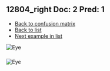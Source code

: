 ## 12804_right Doc: 2 Pred: 1
- [Back to confusion matrix](https://github.com/juliandewit/kaggle_retinopathy/blob/master/matrix.md)
- [Back to list](https://github.com/juliandewit/kaggle_retinopathy/blob/master/lists/21/list.md)
- [Next example in list](https://github.com/juliandewit/kaggle_retinopathy/blob/master/lists/21/12/12810_right.md)

![Eye](https://retinopaty.blob.core.windows.net/size1024/12804_right_2.jpeg)

### 

![Eye]()
